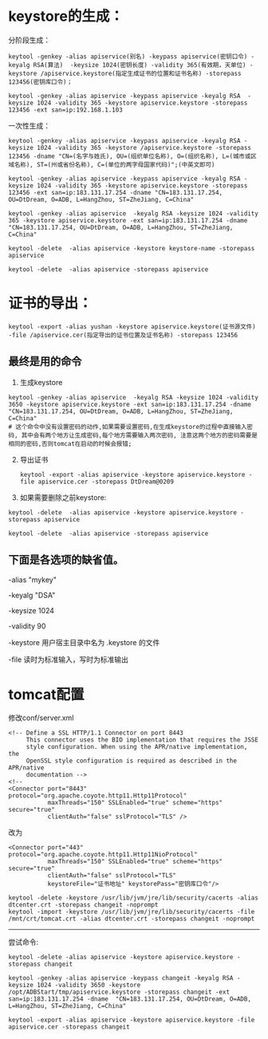 # keystore的生成：  #

分阶段生成：  

    keytool -genkey -alias apiservice(别名) -keypass apiservice(密钥口令) -keyalg RSA(算法)  -keysize 1024(密钥长度) -validity 365(有效期，天单位) -keystore /apiservice.keystore(指定生成证书的位置和证书名称) -storepass 123456(密钥库口令)；
```
keytool -genkey -alias apiservice -keypass apiservice -keyalg RSA  -keysize 1024 -validity 365 -keystore apiservice.keystore -storepass 123456 -ext san=ip:192.168.1.103
```



一次性生成：

    keytool -genkey -alias apiservice -keypass apiservice -keyalg RSA -keysize 1024 -validity 365 -keystore /apiservice.keystore -storepass 123456 -dname "CN=(名字与姓氏), OU=(组织单位名称), O=(组织名称), L=(城市或区域名称), ST=(州或省份名称), C=(单位的两字母国家代码)";(中英文即可)
```
keytool -genkey -alias apiservice -keypass apiservice -keyalg RSA -keysize 1024 -validity 365 -keystore apiservice.keystore -storepass 123456 -ext san=ip:183.131.17.254 -dname "CN=183.131.17.254, OU=DtDream, O=ADB, L=HangZhou, ST=ZheJiang, C=China" 
```

```
keytool -genkey -alias apiservice  -keyalg RSA -keysize 1024 -validity 365 -keystore apiservice.keystore -ext san=ip:183.131.17.254 -dname "CN=183.131.17.254, OU=DtDream, O=ADB, L=HangZhou, ST=ZheJiang, C=China" 
```

```
keytool -delete  -alias apiservice -keystore keystore-name -storepass apiservice
```

```
keytool -delete  -alias apiservice -storepass apiservice
```



# 证书的导出：  #

    keytool -export -alias yushan -keystore apiservice.keystore(证书源文件) -file /apiservice.cer(指定导出的证书位置及证书名称) -storepass 123456
## 最终是用的命令

1. 生成keystore

```
keytool -genkey -alias apiservice  -keyalg RSA -keysize 1024 -validity 3650 -keystore apiservice.keystore -ext san=ip:183.131.17.254 -dname "CN=183.131.17.254, OU=DtDream, O=ADB, L=HangZhou, ST=ZheJiang, C=China"
# 这个命令中没有设置密码的动作,如果需要设置密码,在生成keystore的过程中直接输入密码, 其中会有两个地方让生成密码,每个地方需要输入两次密码, 注意这两个地方的密码需要是相同的密码,否则tomcat在启动的时候会报错;
```

2. 导出证书

   ```
   keytool -export -alias apiservice -keystore apiservice.keystore -file apiservice.cer -storepass DtDream@0209
   ```

3. 如果需要删除之前keystore:

```
keytool -delete  -alias apiservice -keystore apiservice.keystore -storepass apiservice
```

```
keytool -delete  -alias apiservice -storepass apiservice
```







## 下面是各选项的缺省值。  ##

-alias "mykey"

-keyalg "DSA"

-keysize 1024

-validity 90

-keystore 用户宿主目录中名为 .keystore 的文件

-file 读时为标准输入，写时为标准输出 


# tomcat配置 #

修改conf/server.xml


    <!-- Define a SSL HTTP/1.1 Connector on port 8443
         This connector uses the BIO implementation that requires the JSSE
         style configuration. When using the APR/native implementation, the
         OpenSSL style configuration is required as described in the APR/native
         documentation -->
    <!--
    <Connector port="8443" protocol="org.apache.coyote.http11.Http11Protocol"
               maxThreads="150" SSLEnabled="true" scheme="https" secure="true"
               clientAuth="false" sslProtocol="TLS" />
改为

    <Connector port="443" protocol="org.apache.coyote.http11.Http11NioProtocol"
               maxThreads="150" SSLEnabled="true" scheme="https" secure="true"
               clientAuth="false" sslProtocol="TLS" 
               keystoreFile="证书地址" keystorePass="密钥库口令"/>
```
keytool -delete -keystore /usr/lib/jvm/jre/lib/security/cacerts -alias dtcenter.crt -storepass changeit -noprompt
keytool -import -keystore /usr/lib/jvm/jre/lib/security/cacerts -file /mnt/crt/tomcat.crt -alias dtcenter.crt -storepass changeit -noprompt
```

---

尝试命令:

```
keytool -delete -alias apiservice -keystore apiservice.keystore -storepass changeit
```

```
keytool -genkey -alias apiservice -keypass changeit -keyalg RSA -keysize 1024 -validity 3650 -keystore /opt/ADBStart/tmp/apiservice.keystore -storepass changeit -ext san=ip:183.131.17.254 -dname  "CN=183.131.17.254, OU=DtDream, O=ADB, L=HangZhou, ST=ZheJiang, C=China"
```

```
keytool -export -alias apiservice -keystore apiservice.keystore -file apiservice.cer -storepass changeit
```

